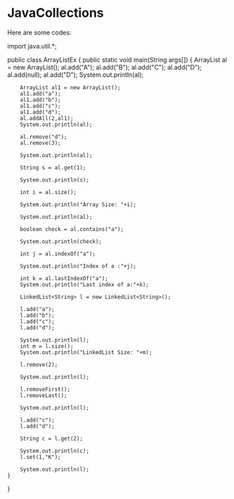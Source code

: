 # JavaCollections
Here are some codes:


import java.util.*;

public class ArrayListEx 
{
public static void main(String args[])
    {
     ArrayList<String> al = new ArrayList<String>();
     al.add("A");
al.add("B");
al.add("C");
al.add("D");
al.add(null);
al.add("D");
        System.out.println(al);
        
        ArrayList al1 = new ArrayList();
        al1.add("a");
        al1.add("b");
        al1.add("c");
        al1.add("d");
        al.addAll(2,al1);
        System.out.println(al);
        
        al.remove("d");
        al.remove(3);
        
        System.out.println(al);
        
        String s = al.get(1);
        
        System.out.println(s);
        
        int i = al.size();
        
        System.out.println("Array Size: "+i);
        
        System.out.println(al);
        
        boolean check = al.contains("a");
        
        System.out.println(check);
        
        int j = al.indexOf("a");
        
        System.out.println("Index of a :"+j);
        
        int k = al.lastIndexOf("a");
        System.out.println("Last index of a:"+k);
        
        LinkedList<String> l = new LinkedList<String>();
        
        l.add("a");
        l.add("b");
        l.add("c");
        l.add("d");
        
        System.out.println(l);
        int m = l.size();
        System.out.println("LinkedList Size: "+m);
        
        l.remove(2);
        
        System.out.println(l);
        
        l.removeFirst();
        l.removeLast();
        
        System.out.println(l);
        
        l.add("c");
        l.add("d");
        
        String c = l.get(2);
        
        System.out.println(c);
        l.set(1,"K");
        
        System.out.println(l);
    }
}
